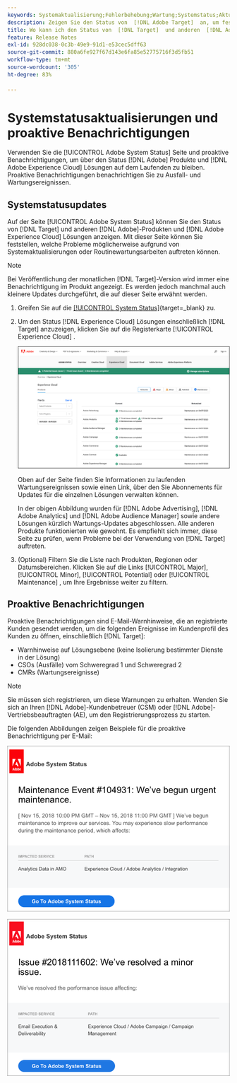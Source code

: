 ```yaml
---
keywords: Systemaktualisierung;Fehlerbehebung;Wartung;Systemstatus;Aktualisierungsstatus
description: Zeigen Sie den Status von  [!DNL Adobe Target]  an, um festzustellen, ob ein vorliegendes Problem möglicherweise durch eine Systemaktualisierung oder Routinewartung verursacht wird.
title: Wo kann ich den Status von  [!DNL Target]  und anderen  [!DNL Adobe] -Produkten anzeigen?
feature: Release Notes
exl-id: 928dc038-0c3b-49e9-91d1-e53cec5dff63
source-git-commit: 880a6fe927f67d143e6fa85e52775716f3d5fb51
workflow-type: tm+mt
source-wordcount: '305'
ht-degree: 83%

---
```


# Systemstatusaktualisierungen und proaktive Benachrichtigungen

Verwenden Sie die [!UICONTROL Adobe System Status] Seite und proaktive Benachrichtigungen, um über den Status [!DNL Adobe] Produkte und [!DNL Adobe Experience Cloud] Lösungen auf dem Laufenden zu bleiben. Proaktive Benachrichtigungen benachrichtigen Sie zu Ausfall- und Wartungsereignissen.

## Systemstatusupdates

Auf der Seite [!UICONTROL Adobe System Status] können Sie den Status von [!DNL Target] und anderen [!DNL Adobe]-Produkten und [!DNL Adobe Experience Cloud] Lösungen anzeigen. Mit dieser Seite können Sie feststellen, welche Probleme möglicherweise aufgrund von Systemaktualisierungen oder Routinewartungsarbeiten auftreten können.

>[!NOTE]
>
>Bei Veröffentlichung der monatlichen [!DNL Target]-Version wird immer eine Benachrichtigung im Produkt angezeigt. Es werden jedoch manchmal auch kleinere Updates durchgeführt, die auf dieser Seite erwähnt werden.

1. Greifen Sie auf die [[!UICONTROL System Status]](https://status.adobe.com/de){target=_blank} zu.

1. Um den Status [!DNL Experience Cloud] Lösungen einschließlich [!DNL Target] anzuzeigen, klicken Sie auf die Registerkarte [!UICONTROL Experience Cloud] .

   ![system_status Bild](assets/system_status.png)

   Oben auf der Seite finden Sie Informationen zu laufenden Wartungsereignissen sowie einen Link, über den Sie Abonnements für Updates für die einzelnen Lösungen verwalten können.

   In der obigen Abbildung wurden für [!DNL Adobe Advertising], [!DNL Adobe Analytics] und [!DNL Adobe Audience Manager] sowie andere Lösungen kürzlich Wartungs-Updates abgeschlossen. Alle anderen Produkte funktionierten wie gewohnt. Es empfiehlt sich immer, diese Seite zu prüfen, wenn Probleme bei der Verwendung von [!DNL Target] auftreten.

1. (Optional) Filtern Sie die Liste nach Produkten, Regionen oder Datumsbereichen. Klicken Sie auf die Links [!UICONTROL Major], [!UICONTROL Minor], [!UICONTROL Potential] oder [!UICONTROL Maintenance] , um Ihre Ergebnisse weiter zu filtern.

## Proaktive Benachrichtigungen

Proaktive Benachrichtigungen sind E-Mail-Warnhinweise, die an registrierte Kunden gesendet werden, um die folgenden Ereignisse im Kundenprofil des Kunden zu öffnen, einschließlich [!DNL Target]:

* Warnhinweise auf Lösungsebene (keine Isolierung bestimmter Dienste in der Lösung)
* CSOs (Ausfälle) vom Schweregrad 1 und Schweregrad 2
* CMRs (Wartungsereignisse)

>[!NOTE]
>
>Sie müssen sich registrieren, um diese Warnungen zu erhalten. Wenden Sie sich an Ihren [!DNL Adobe]-Kundenbetreuer (CSM) oder [!DNL Adobe]-Vertriebsbeauftragten (AE), um den Registrierungsprozess zu starten.

Die folgenden Abbildungen zeigen Beispiele für die proaktive Benachrichtigung per E-Mail:

![Proaktive Benachrichtigung 1](/help/main/r-release-notes/assets/proactive-notification-1.png)

![Proaktive Benachrichtigung 2](/help/main/r-release-notes/assets/proactive-notification-2.png)
